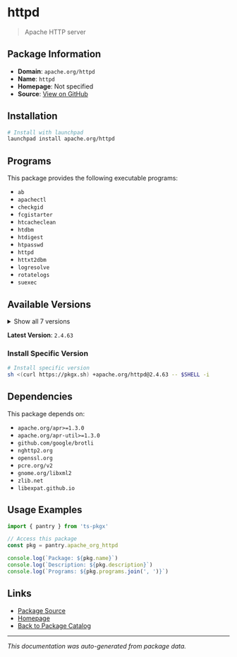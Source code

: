 # httpd

> Apache HTTP server

## Package Information

- **Domain**: `apache.org/httpd`
- **Name**: `httpd`
- **Homepage**: Not specified
- **Source**: [View on GitHub](https://github.com/pkgxdev/pantry/tree/main/projects/apache.org/httpd/package.yml)

## Installation

```bash
# Install with launchpad
launchpad install apache.org/httpd
```

## Programs

This package provides the following executable programs:

- `ab`
- `apachectl`
- `checkgid`
- `fcgistarter`
- `htcacheclean`
- `htdbm`
- `htdigest`
- `htpasswd`
- `httpd`
- `httxt2dbm`
- `logresolve`
- `rotatelogs`
- `suexec`

## Available Versions

<details>
<summary>Show all 7 versions</summary>

- `2.4.63`, `2.4.62`, `2.4.61`, `2.4.60`, `2.4.59`
- `2.4.58`, `2.4.57`

</details>

**Latest Version**: `2.4.63`

### Install Specific Version

```bash
# Install specific version
sh <(curl https://pkgx.sh) +apache.org/httpd@2.4.63 -- $SHELL -i
```

## Dependencies

This package depends on:

- `apache.org/apr>=1.3.0`
- `apache.org/apr-util>=1.3.0`
- `github.com/google/brotli`
- `nghttp2.org`
- `openssl.org`
- `pcre.org/v2`
- `gnome.org/libxml2`
- `zlib.net`
- `libexpat.github.io`

## Usage Examples

```typescript
import { pantry } from 'ts-pkgx'

// Access this package
const pkg = pantry.apache_org_httpd

console.log(`Package: ${pkg.name}`)
console.log(`Description: ${pkg.description}`)
console.log(`Programs: ${pkg.programs.join(', ')}`)
```

## Links

- [Package Source](https://github.com/pkgxdev/pantry/tree/main/projects/apache.org/httpd/package.yml)
- [Homepage](#)
- [Back to Package Catalog](../package-catalog.md)

---

*This documentation was auto-generated from package data.*
